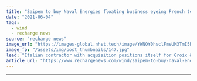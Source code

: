 ```yaml
---
title: "Saipem to buy Naval Energies floating business eyeing French tender"
date: "2021-06-04"
tags: 
  - wind
  - recharge news
source: "recharge news"
image_url: "https://images-global.nhst.tech/image/YWNOY0hsclFmeUM3TmI5NUs4U2h5U1ZMYWs1d1E1YjFUV0NidXo1OWlPRT0=/nhst/binary/259bc1c53712779da46a4f6e9c9976a1"
image_fp: "/assets/img/post_thumbnails/147.jpg"
lead: "Italian contractor with acquisition positions itself for Groix & Belle-Ile floating wind auction"
article_url: "https://www.rechargenews.com/wind/saipem-to-buy-naval-energies-floating-business-eyeing-french-tender/2-1-1020691"
---
```


---
